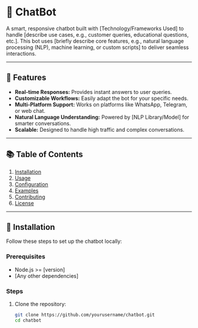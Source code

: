 # 💬 ChatBot

A smart, responsive chatbot built with [Technology/Frameworks Used] to handle [describe use cases, e.g., customer queries, educational questions, etc.]. This bot uses [briefly describe core features, e.g., natural language processing (NLP), machine learning, or custom scripts] to deliver seamless interactions.

---

## 🚀 Features
- **Real-time Responses:** Provides instant answers to user queries.
- **Customizable Workflows:** Easily adapt the bot for your specific needs.
- **Multi-Platform Support:** Works on platforms like WhatsApp, Telegram, or web chat.
- **Natural Language Understanding:** Powered by [NLP Library/Model] for smarter conversations.
- **Scalable:** Designed to handle high traffic and complex conversations.

---

## 📚 Table of Contents
1. [Installation](#installation)
2. [Usage](#usage)
3. [Configuration](#configuration)
4. [Examples](#examples)
5. [Contributing](#contributing)
6. [License](#license)

---

## 🔧 Installation

Follow these steps to set up the chatbot locally:

### Prerequisites
- Node.js >= [version]
- [Any other dependencies]

### Steps
1. Clone the repository:
   ```bash
   git clone https://github.com/yourusername/chatbot.git
   cd chatbot

